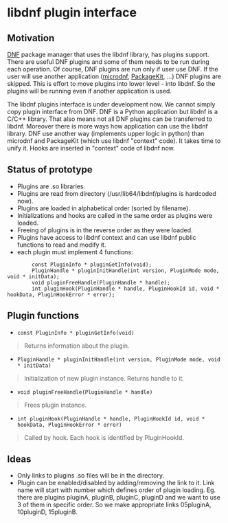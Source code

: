 libdnf plugin interface
=======================

Motivation
----------
[DNF](https://github.com/rpm-software-management/dnf) package manager that uses the libdnf library, has plugins support. There are useful DNF plugins and some of them needs to be run during each operation. Of course, DNF plugins are run only if user use DNF. If the user will use another application ([microdnf](https://github.com/rpm-software-management/microdnf), [PackageKit](https://github.com/hughsie/PackageKit), ...) DNF plugins are skipped. This is effort to move plugins into lower level - into libdnf. So the plugins will be running even if another application is used.

The libdnf plugins interface is under development now. We cannot simply copy plugin interface from DNF. DNF is a Python application but libdnf is a C/C++ library. That also means not all DNF plugins can be transferred to libdnf. Moreover there is more ways how application can use the libdnf library. DNF use another way (implements upper logic in python) than microdnf and PackageKit (which use libdnf "context" code). It takes time to unify it. Hooks are inserted in "context" code of libdnf now.

Status of prototype
-------------------
* Plugins are .so libraries.
* Plugins are read from directory (/usr/lib64/libdnf/plugins is hardcoded now).
* Plugins are loaded in alphabetical order (sorted by filename).
* Initializations and hooks are called in the same order as plugins were loaded.
* Freeing of plugins is in the reverse order as they were loaded.
* Plugins have access to libdnf context and can use libdnf public functions to read and modify it.
* each plugin must implement 4 functions:
```
        const PluginInfo * pluginGetInfo(void);
        PluginHandle * pluginInitHandle(int version, PluginMode mode, void * initData);
        void pluginFreeHandle(PluginHandle * handle);
        int pluginHook(PluginHandle * handle, PluginHookId id, void * hookData, PluginHookError * error);
```

Plugin functions
----------------
* `const PluginInfo * pluginGetInfo(void)`
> Returns information about the plugin.

* `PluginHandle * pluginInitHandle(int version, PluginMode mode, void * initData)`
> Initialization of new plugin instance. Returns handle to it.

* `void pluginFreeHandle(PluginHandle * handle)`
> Frees plugin instance.

* `int pluginHook(PluginHandle * handle, PluginHookId id, void * hookData, PluginHookError * error)`
> Called by hook. Each hook is identified by PluginHookId.

Ideas
-----
* Only links to plugins .so files will be in the directory.
* Plugin can be enabled/disabled by adding/removing the link to it. Link name will start with number which defines order of plugin loading. Eg. there are plugins pluginA, pluginB, pluginC, pluginD and we want to use 3 of them in specific order. So we make appropriate links 05pluginA, 10pluginD, 15pluginB.